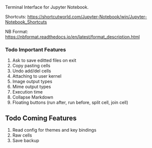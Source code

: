 Terminal Interface for Jupyter Notebook.

Shortcuts: https://shortcutworld.com/Jupyter-Notebook/win/Jupyter-Notebook_Shortcuts

NB Format: https://nbformat.readthedocs.io/en/latest/format_description.html

### Todo Important Features
1. Ask to save editted files on exit
1. Copy pasting cells
1. Undo add/del cells
1. Attaching to user kernel
1. Image output types
1. Mime output types
1. Execution time
1. Collapse Markdown
1. Floating buttons (run after, run before, split cell, join cell)


## Todo Coming Features
1. Read config for themes and key bindings
1. Raw cells
1. Save backup